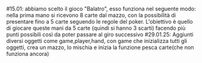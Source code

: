 #15.01: 
abbiamo scelto il gioco "Balatro", esso funziona nel seguente modo: nella prima mano si ricevono 8 carte dal mazzo, con la possibilità di presentare fino a 5 carte seguendo le regole del poker. L'obiettivo è quello di giocare queste mani da 5 carte (quindi si hanno 3 scarti) facendo più punti possibili così da poter passare al giro successivo
#29.01.25:
Aggiunti diversi oggetti come game,player,hand, con game che inizializza tutti gli oggetti, crea un mazzo, lo mischia e inizia la funzione pesca carte(che non funziona ancora)
